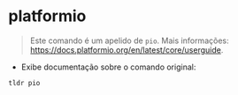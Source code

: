 # platformio

> Este comando é um apelido de `pio`.
> Mais informações: <https://docs.platformio.org/en/latest/core/userguide>.

- Exibe documentação sobre o comando original:

`tldr pio`
